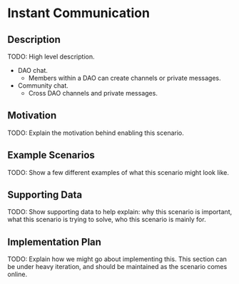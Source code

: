 # Instant Communication  
## Description  
TODO: High level description.  
* DAO chat.  
  * Members within a DAO can create channels or private messages.  
* Community chat.  
  * Cross DAO channels and private messages.

## Motivation  
TODO: Explain the motivation behind enabling this scenario.  

## Example Scenarios  
TODO: Show a few different examples of what this scenario might look like.  

## Supporting Data  
TODO: Show supporting data to help explain: why this scenario is important, what this scenario is trying to solve, who this scenario is mainly for.  

## Implementation Plan  
TODO: Explain how we might go about implementing this. This section can be under heavy iteration, and should be maintained as the scenario comes online.  
